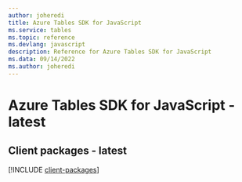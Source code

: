 ```yaml
---
author: joheredi
title: Azure Tables SDK for JavaScript
ms.service: tables
ms.topic: reference
ms.devlang: javascript
description: Reference for Azure Tables SDK for JavaScript
ms.data: 09/14/2022
ms.author: joheredi
---
```

# Azure Tables SDK for JavaScript - latest

## Client packages - latest
[!INCLUDE [client-packages](tables-client-index.md)]